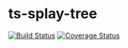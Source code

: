 # ts-splay-tree

[![Build Status](https://travis-ci.com/gwtw/ts-splay-tree.svg?branch=master)](https://travis-ci.com/gwtw/ts-splay-tree)
[![Coverage Status](https://coveralls.io/repos/github/gwtw/ts-splay-tree/badge.svg?branch=master)](https://coveralls.io/github/gwtw/ts-splay-tree?branch=master)
